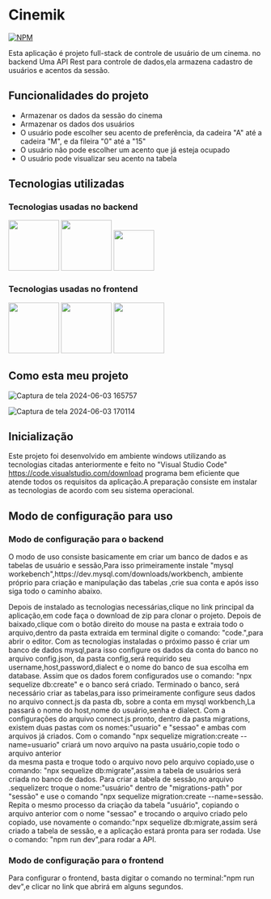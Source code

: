 <h1>Cinemik</h1>

[![NPM](https://img.shields.io/npm/l/react)](https://github.com/nic01gbbb/Cinemik/blob/main/LICENSE)

Esta aplicação é projeto full-stack de controle de usuário de um cinema.
no backend Uma API Rest para controle de dados,ela armazena cadastro de usuários e acentos da sessão.


<h2>Funcionalidades do projeto</h2>

- Armazenar os dados da sessão do cinema
- Armazenar os dados dos usuários
- O usuário pode escolher seu acento de preferência, da cadeira "A" até a cadeira "M", e da fileira "0" até a "15"
- O usuário não pode escolher um acento que já esteja ocupado
- O usuário pode visualizar seu acento na tabela

 <h2>  Tecnologias utilizadas </h2>

### Tecnologias usadas no backend 

 <div    justify:"space-between"  >
<img  src="https://miro.medium.com/v2/resize:fit:800/1*v2vdfKqD4MtmTSgNP0o5cg.png" width="100px" heigth="200px"  />
<img  src="https://encrypted-tbn0.gstatic.com/images?q=tbn:ANd9GcTi0TfiDi7n-zqrSDMcUPVBFv4SVKqzhIQzrg&s"  width="100px" heigth="200px"  />
<img  src="https://static-00.iconduck.com/assets.00/sequelize-original-icon-885x1024-r8dswyvj.png" width="80px" heigth="200px"   />
  </div>

### Tecnologias usadas no frontend

 <div    justify:"space-between"  >
<img  src="https://cdn0.iconfinder.com/data/icons/logos-brands-in-colors/128/react-512.png" width="100px"   />
<img  src="https://user-images.githubusercontent.com/16843090/101181820-f3a63780-3612-11eb-9d3a-05452f2b0ad8.png" width="100px" heigth="200px"   />
<img  src="https://marketplacedesignoye.s3.ap-south-1.amazonaws.com/css-programming-language-icon-symbol-logo-vector-_627.png" width="100px" heigth="200px"   />
 </div>

## Como esta meu projeto 

![Captura de tela 2024-06-03 165757](https://github.com/nic01gbbb/Cinemik/assets/148110086/2723b097-0396-4c20-99be-17a39d8805de)

![Captura de tela 2024-06-03 170114](https://github.com/nic01gbbb/Cinemik/assets/148110086/35d41221-89bc-4354-9fca-e5cb95e77965)

<h2>Inicialização</h2>

Este projeto foi desenvolvido em ambiente windows utilizando as tecnologias citadas anteriormente e feito no "Visual Studio Code"<a> https://code.visualstudio.com/download<a/> programa bem eficiente que atende todos os 
requisitos da aplicação.A preparação consiste em instalar as tecnologias de acordo com seu sistema operacional.


<h2>Modo de configuração para uso</h2>

### Modo de configuração para o backend

<p>
<p> O modo de uso consiste basicamente em criar um banco de dados e as tabelas de usuário e sessão,Para isso 
 primeiramente instale "mysql workebench",<a>https://dev.mysql.com/downloads/workbench<a/>,
 ambiente próprio para criação e manipulação das tabelas
,crie sua conta e após isso siga todo o caminho abaixo.
</p>

Depois de instalado as tecnologias necessárias,clique no link principal da aplicação,em code faça o download de zip para clonar o projeto.
Depois de baixado,clique com o botão direito do mouse na pasta e extraia todo o arquivo,dentro da pasta extraida em terminal digite o comando:
"code.",para abrir o editor.
Com as tecnologias instaladas o próximo passo é criar um banco de dados mysql,para isso configure os dados da conta do banco
no arquivo config.json, da pasta config,será requirido seu username,host,password,dialect e o nome do banco de sua escolha em database.
Assim que os dados forem configurados use o comando: "npx sequelize db:create" e o banco será criado.
Terminado o banco, será necessário criar as tabelas,para isso primeiramente configure seus dados no arquivo connect.js
da pasta db, sobre a conta em mysql workbench,La passará o nome do host,nome do usuário,senha e dialect.
Com a configurações do arquivo connect.js pronto, dentro da pasta migrations, existem duas pastas com os nomes:"usuario" e "sessao" e
ambas com arquivos já criados.
Com o comando "npx sequelize migration:create --name=usuario" criará um novo arquivo na pasta usuário,copie todo o arquivo anterior  
da mesma pasta e troque todo o arquivo novo pelo arquivo copiado,use o comando: "npx sequelize db:migrate",assim a tabela
de usuários será criada no banco de dados.
Para criar a tabela de sessão,no arquivo .sequelizerc troque o nome:"usuário" dentro de "migrations-path" por "sessão" e
use o comando "npx sequelize migration:create --name=sessão.
Repita o mesmo processo da criação da tabela "usuário", copiando o arquivo anterior com o nome "sessao" e trocando o arquivo criado pelo copiado,
use novamente o comando:"npx sequelize db:migrate,assim será criado a tabela de sessão, e a aplicação estará pronta para ser rodada.
Use o comando: "npm run dev",para rodar a API. 
</p>

### Modo de configuração para o frontend

<p>
Para configurar o frontend, basta digitar o comando no terminal:"npm run dev",e clicar no link que abrirá em alguns segundos.
</p>



